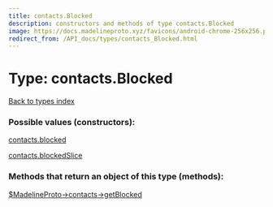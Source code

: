 ```yaml
---
title: contacts.Blocked
description: constructors and methods of type contacts.Blocked
image: https://docs.madelineproto.xyz/favicons/android-chrome-256x256.png
redirect_from: /API_docs/types/contacts_Blocked.html
---
```

# Type: contacts.Blocked  
[Back to types index](index.md)



### Possible values (constructors):

[contacts.blocked](../constructors/contacts.blocked.md)  

[contacts.blockedSlice](../constructors/contacts.blockedSlice.md)  



### Methods that return an object of this type (methods):

[$MadelineProto->contacts->getBlocked](../methods/contacts.getBlocked.md)  



